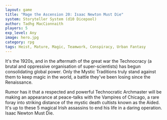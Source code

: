 ```yaml
---
layout: game
title: "Mage the Ascension 20: Isaac Newton Must Die" 
system: Storyteller System (d10 Dicepool)
author: Tadhg MacCionnaith
players: 5
exp_level: Any
image: hero.jpg
category: rpg
tags: Heist, Mature, Magic, Teamwork, Conspiracy, Urban Fantasy
---
```


It's the 1920s, and in the aftermath of the great war the Technocracy (a brutal and oppressive organisation of super-scientists) has begun consolidating global power. Only the Mystic Traditions truly stand against them to keep magic in the world, a battle they've been losing since the Renaissance. 

Rumor has it that a respected and powerful Technocratic Archmaster will be making an appearance at peace-talks with the Vampires of Chicago, a rare foray into striking distance of the mystic death cultists known as the Aided. It's up to these 5 magical Irish assassins to end his life in a daring operation. Isaac Newton Must Die.
